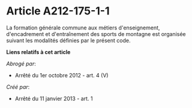 # Article A212-175-1-1

La formation générale commune aux métiers d'enseignement, d'encadrement et d'entraînement des sports de montagne est
organisée suivant les modalités définies par le présent code.

**Liens relatifs à cet article**

_Abrogé par_:

  - Arrêté du 1er octobre 2012 - art. 4 (V)

_Créé par_:

  - Arrêté du 11 janvier 2013 - art. 1
